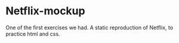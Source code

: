 # Netflix-mockup
One of the first exercises we had. A static reproduction of Netflix, to practice html and css.
